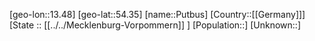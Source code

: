 ﻿---
location: [54.35,13.48]
type: City
tags:
- geo/City


SpocWebEntityId: 33555
isDeleted: false
confidential: public

---
[geo-lon::13.48]
[geo-lat::54.35]
[name::Putbus]
[Country::[[Germany]]]
[State :: [[../../Mecklenburg-Vorpommern]] ]
[Population::]
[Unknown::]

